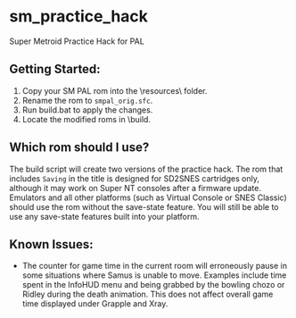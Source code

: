 # sm_practice_hack
Super Metroid Practice Hack for PAL

## Getting Started:

1. Copy your SM PAL rom into the \resources\ folder.
2. Rename the rom to `smpal_orig.sfc`.
3. Run build.bat to apply the changes.
4. Locate the modified roms in \build\.


## Which rom should I use?

The build script will create two versions of the practice hack. The rom that includes `Saving` in the title is designed for SD2SNES cartridges only, although it may work on Super NT consoles after a firmware update. Emulators and all other platforms (such as Virtual Console or SNES Classic) should use the rom without the save-state feature. You will still be able to use any save-state features built into your platform.


## Known Issues:

* The counter for game time in the current room will erroneously pause in some situations where Samus is unable to move. Examples include time spent in the InfoHUD menu and being grabbed by the bowling chozo or Ridley during the death animation. This does not affect overall game time displayed under Grapple and Xray.
